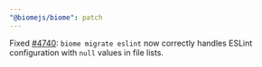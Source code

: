 ```yaml
---
"@biomejs/biome": patch
---
```


Fixed [#4740](https://github.com/biomejs/biome/issues/4740): `biome migrate eslint` now correctly handles ESLint configuration with `null` values in file lists.

